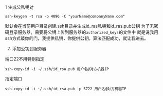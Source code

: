 1 生成公私钥对 

`ssh-keygen -t rsa -b 4096 -C "yourName@companyName.com"`

默认会在当前用户目录创建.ssh目录并生成id_ras私钥和id_ras.pub公钥
为了无密码登录服务器，需要将公钥上传到服务器的`authorized_keys`的文件中
就是说我用ssh方式敲你的门，我提供私钥，你提供公钥，算法匹配成功，就让我进去。

2. 添加公钥到服务器 

端口22不用特别指定

`ssh-copy-id -i ~/.ssh/id_rsa.pub 用户名@对方机器IP`

指定端口

`ssh-copy-id -i ~/.ssh/id_rsa.pub -p 5722 用户名@对方机器IP`
